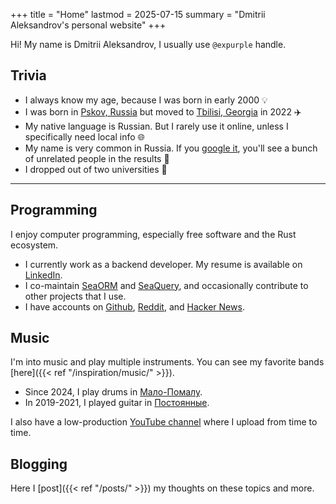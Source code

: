 +++
title = "Home"
lastmod = 2025-07-15
summary = "Dmitrii Aleksandrov's personal website"
+++

Hi! My name is Dmitrii Aleksandrov, I usually use `@expurple` handle.

## Trivia

- I always know my age, because I was born in early 2000 💡
- I was born in [Pskov, Russia](https://en.wikipedia.org/wiki/Pskov) but moved
  to [Tbilisi, Georgia](https://en.wikipedia.org/wiki/Tbilisi) in 2022 ✈️
- My native language is Russian. But I rarely use it online, unless I
  specifically need local info 🌐
- My name is very common in Russia. If you
  [google it](https://www.google.com/search?q=Dmitrii+Aleksandrov), you'll see
  a bunch of unrelated people in the results 👥
- I dropped out of two universities 🤪

---

## Programming

I enjoy computer programming, especially free software and the Rust ecosystem.

- I currently work as a backend developer. My resume is available on
  [LinkedIn](https://www.linkedin.com/in/dmitrii-aleksandrov-4a8356238/).
- I co-maintain [SeaORM](https://github.com/SeaQL/sea-orm) and
[SeaQuery](https://github.com/SeaQL/sea-query), and occasionally contribute to
other projects that I use.
- I have accounts on [Github](https://github.com/Expurple/),
  [Reddit](https://www.reddit.com/user/Expurple/), and [Hacker
  News](https://news.ycombinator.com/user?id=Expurple).

## Music

I'm into music and play multiple instruments. You can see my favorite bands
[here]({{< ref "/inspiration/music/" >}}).

- Since 2024, I play drums in
  [Мало-Помалу](https://www.instagram.com/malo_pomalu_band/).
- In 2019-2021, I played guitar in
  [Постоянные](https://www.youtube.com/@postoyannyye).

I also have a low-production [YouTube
channel](https://www.youtube.com/@expurple) where I upload from time to time.

## Blogging

Here I [post]({{< ref "/posts/" >}}) my thoughts on these topics and more.
